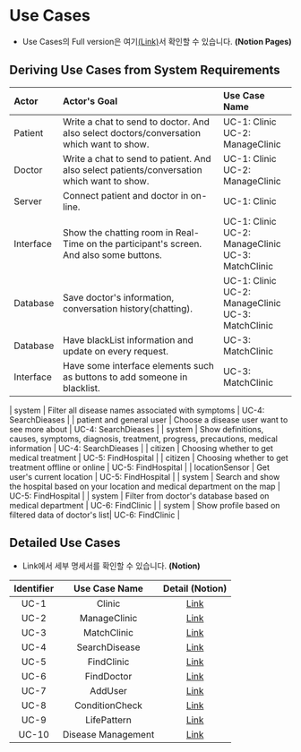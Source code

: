 # Use Cases
- Use Cases의 Full version은 여기[(Link)](https://www.notion.so/b77ac0d510e24f19b4473dbf6c786e0a?v=7ab95d34d295457bba9eb7007ecbe7ea)서 확인할 수 있습니다. **(Notion Pages)**

## Deriving Use Cases from System Requirements
| **Actor** | **Actor's Goal** | **Use Case Name** |
|:--------|:--------|:--------|
| Patient | Write a chat to send to doctor. And also select doctors/conversation which want to show. | UC-1: Clinic<br>UC-2: ManageClinic |
| Doctor | Write a chat to send to patient. And also select patients/conversation which want to show. | UC-1: Clinic<br>UC-2: ManageClinic |
| Server | Connect patient and doctor in on-line. | UC-1: Clinic |
| Interface | Show the chatting room in Real-Time on the participant's screen. And also some buttons. | UC-1: Clinic<br>UC-2: ManageClinic<br>UC-3: MatchClinic |
| Database | Save doctor's information, conversation history(chatting). | UC-1: Clinic<br>UC-2: ManageClinic<br>UC-3: MatchClinic |
| Database | Have blackList information and update on every request. | UC-3: MatchClinic |
| Interface | Have some interface elements such as buttons to add someone in blacklist. | UC-3: MatchClinic |

| system | Filter all disease names associated with symptoms | UC-4: SearchDieases |
| patient and general user | Choose a disease user want to see more about | UC-4: SearchDieases |
| system | Show definitions, causes, symptoms, diagnosis, treatment, progress, precautions, medical information | UC-4: SearchDieases |
| citizen | Choosing whether to get medical treatment | UC-5: FindHospital |
| citizen | Choosing whether to get treatment offline or online | UC-5: FindHospital |
| locationSensor | Get user's current location | UC-5: FindHospital |
| system | Search and show the hospital based on your location and medical department on the map | UC-5: FindHospital |
| system | Filter from doctor's database based on medical department | UC-6: FindClinic |
| system | Show profile based on filtered data of doctor's list| UC-6: FindClinic |

## Detailed Use Cases
- Link에서 세부 명세서를 확인할 수 있습니다. **(Notion)**

| **Identifier** | **Use Case Name** | **Detail (Notion)** |
|:--------:|:--------:|:--------:|
| UC-1 | Clinic | [Link](https://www.notion.so/Use-Case-UC-1-901ddf7bf72f42e3aa2fa094bcda7cc5) |
| UC-2 | ManageClinic | [Link](https://www.notion.so/Use-Case-UC-2-a2452e49b2a34dd796fcd8ae861e914e) |
| UC-3 | MatchClinic | [Link](https://www.notion.so/Use-Case-UC-3-f31e0eb76ca6432abe1b659710da98ef) |
| UC-4 | SearchDisease | [Link](https://www.notion.so/Use-Case-UC-4-3b448dfa06234f00adc5bf24c8ebd43b) |
| UC-5 | FindClinic | [Link](https://www.notion.so/Use-Case-UC-5-e8b8f8d4acf74f3495e8d751db21afe7) |
| UC-6 | FindDoctor | [Link](https://www.notion.so/Use-Case-UC-6-2736728fdc024b8dbfdaefb5a84cf303) |
| UC-7 | AddUser | [Link](https://www.notion.so/Use-Case-UC-7-f7c541dca1e34b079b60b5ebebdad7bc) |
| UC-8 | ConditionCheck | [Link](https://www.notion.so/Use-Case-UC-8-366ab650995b499f906f8496a8c98921) |
| UC-9 | LifePattern | [Link](https://www.notion.so/Use-Case-UC-9-564e91bf8d774b31b7af002f9e10a9e9) |
| UC-10 | Disease Management | [Link](https://www.notion.so/Use-Case-UC-10-1155141a58e24cbdb2a00bab93926d18) |
